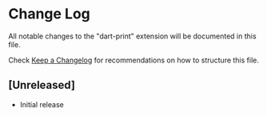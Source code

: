 # Change Log

All notable changes to the "dart-print" extension will be documented in this file.

Check [Keep a Changelog](http://keepachangelog.com/) for recommendations on how to structure this file.

## [Unreleased]

- Initial release